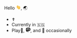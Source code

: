 Hello <img src="images/wave.gif" width="15px">, 🌏

- ✝️
- Currently in 🇸🇬
- Play🏸, <a rel="me" href="https://drumstodon.net/@wongckb" target="_blank"><img src="images/mastodon-brands-solid.svg" width="15" height="15"></a>, and 🏓 occasionally